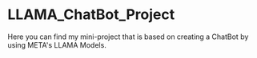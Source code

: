 # LLAMA_ChatBot_Project


Here you can find my mini-project that is based on creating a ChatBot by using META's LLAMA Models.
